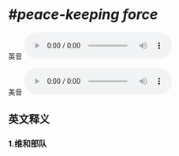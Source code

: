 # ***\#peace-keeping force*** 
英音
<audio src="./media/peace-keeping force1_AAC.aac" controls="controls"></audio>

美音
<audio src="./media/peace-keeping force2_AAC.aac" controls="controls"></audio>



  

英文释义
---
### 1.**维和部队**  


